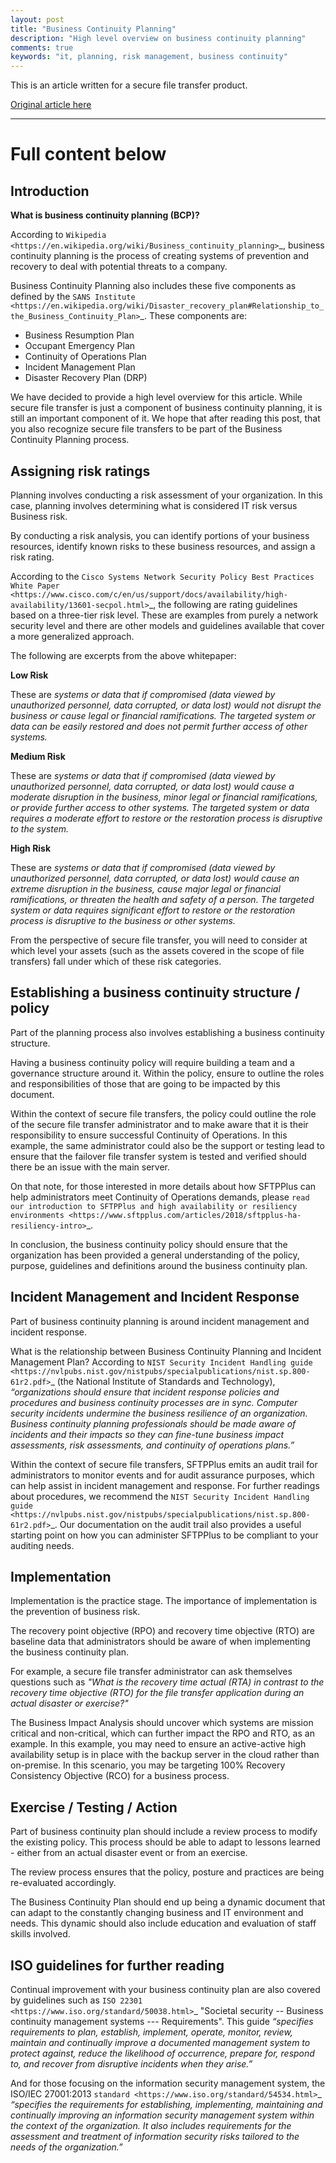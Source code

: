 ```yaml
---
layout: post
title: "Business Continuity Planning"
description: "High level overview on business continuity planning"
comments: true
keywords: "it, planning, risk management, business continuity"
---
```


This is an article written for a secure file transfer product.

[Original article here](https://www.sftpplus.com/articles/2018/sftpplus-business-continuity-article.html)

---

# Full content below

## Introduction

**What is business continuity planning (BCP)?**

According to `Wikipedia <https://en.wikipedia.org/wiki/Business_continuity_planning>`_, business continuity planning is the process of creating systems of prevention and recovery to deal with potential threats to a company.

Business Continuity Planning also includes these five components as defined by the `SANS Institute <https://en.wikipedia.org/wiki/Disaster_recovery_plan#Relationship_to_the_Business_Continuity_Plan>`_.
These components are:

* Business Resumption Plan
* Occupant Emergency Plan
* Continuity of Operations Plan
* Incident Management Plan
* Disaster Recovery Plan (DRP)

We have decided to provide a high level overview for this article.
While secure file transfer is just a component of business continuity planning, it is still an important component of it.
We hope that after reading this post, that you also recognize secure file transfers to be part of the Business Continuity Planning process.


## Assigning risk ratings

Planning involves conducting a risk assessment of your organization.
In this case, planning involves determining what is considered IT risk versus Business risk.

By conducting a risk analysis, you can identify portions of your business resources, identify known risks to these business resources, and assign a risk rating.

According to the `Cisco Systems Network Security Policy Best Practices White Paper <https://www.cisco.com/c/en/us/support/docs/availability/high-availability/13601-secpol.html>`_, the following are rating guidelines based on a three-tier risk level.
These are examples from purely a network security level and there are other models and guidelines
available that cover a more generalized approach.

The following are excerpts from the above whitepaper:


**Low Risk**

These are *systems or data that if compromised (data viewed by unauthorized personnel, data corrupted, or data lost) would not disrupt the business or cause legal or financial ramifications. The targeted system or data can be easily restored and does not permit further access of other systems.*


**Medium Risk**

These are *systems or data that if compromised (data viewed by unauthorized personnel, data corrupted, or data lost) would cause a moderate disruption in the business, minor legal or financial ramifications, or provide further access to other systems. The targeted system or data requires a moderate effort to restore or the restoration process is disruptive to the system.*


**High Risk**

These are *systems or data that if compromised (data viewed by unauthorized personnel, data corrupted, or data lost) would cause an extreme disruption in the business, cause major legal or financial ramifications, or threaten the health and safety of a person. The targeted system or data requires significant effort to restore or the restoration process is disruptive to the business or other systems.*

From the perspective of secure file transfer, you will need to consider at which level your assets (such as the assets covered in the scope of file transfers) fall under which of these risk categories.


## Establishing a business continuity structure / policy

Part of the planning process also involves establishing a business continuity structure.

Having a business continuity policy will require building a team and a governance structure around it.
Within the policy, ensure to outline the roles and responsibilities of those that are going to be impacted by this document.

Within the context of secure file transfers, the policy could outline the role of the secure file transfer administrator and to make aware that it is their responsibility to ensure successful Continuity of Operations.
In this example, the same administrator could also be the support or testing lead to ensure that the failover file transfer system is tested and verified should there be an issue with the main server.

On that note, for those interested in more details about how SFTPPlus can help administrators meet Continuity of Operations demands, please `read our introduction to SFTPPlus and high availability or resiliency environments <https://www.sftpplus.com/articles/2018/sftpplus-ha-resiliency-intro>`_.

In conclusion, the business continuity policy should ensure that the organization has been provided a general understanding of the policy, purpose, guidelines and definitions around the business continuity plan.


## Incident Management and Incident Response

Part of business continuity planning is around incident management and incident response.

What is the relationship between Business Continuity Planning and Incident Management Plan? 
According to `NIST Security Incident Handling guide <https://nvlpubs.nist.gov/nistpubs/specialpublications/nist.sp.800-61r2.pdf>`_ (the National Institute of Standards and Technology), *“organizations should ensure that incident response policies and procedures and business continuity processes are in sync. Computer security incidents undermine the business resilience of an organization. Business continuity planning professionals should be made aware of incidents and their impacts so they can fine-tune business impact assessments, risk assessments, and continuity of operations plans.”*

Within the context of secure file transfers, SFTPPlus emits an audit trail for administrators to monitor events and for audit assurance purposes, which can help assist in incident management and response.
For further readings about procedures, we recommend the `NIST Security Incident Handling guide <https://nvlpubs.nist.gov/nistpubs/specialpublications/nist.sp.800-61r2.pdf>`_.
Our documentation on the audit trail also provides a useful starting point on how you can administer SFTPPlus to be compliant to your auditing needs.


## Implementation

Implementation is the practice stage.
The importance of implementation is the prevention of business risk.

The recovery point objective (RPO) and recovery time objective (RTO) are baseline data that administrators should be aware of when implementing the business continuity plan.

For example, a secure file transfer administrator can ask themselves questions such as *"What is the recovery time actual (RTA) in contrast to the recovery time objective (RTO) for the file transfer application during an actual disaster or exercise?"*

The Business Impact Analysis should uncover which systems are mission critical and non-critical, which can further impact the RPO and RTO, as an example.
In this example, you may need to ensure an active-active high availability setup is in place with the backup server in the cloud rather than on-premise.
In this scenario, you may be targeting 100% Recovery Consistency Objective (RCO) for a business process.


## Exercise / Testing / Action

Part of business continuity plan should include a review process to modify the existing policy.
This process should be able to adapt to lessons learned - either from an actual disaster event or from an exercise.

The review process ensures that the policy, posture and practices are being re-evaluated accordingly. 

The Business Continuity Plan should end up being a dynamic document that can adapt to the constantly changing business and IT environment and needs.
This dynamic should also include education and evaluation of staff skills involved. 


## ISO guidelines for further reading 

Continual improvement with your business continuity plan are also covered by guidelines such as `ISO 22301 <https://www.iso.org/standard/50038.html>`_ "Societal security -- Business continuity management systems --- Requirements". This guide *“specifies requirements to plan, establish, implement, operate, monitor, review, maintain and continually improve a documented management system to protect against, reduce the likelihood of occurrence, prepare for, respond to, and recover from disruptive incidents when they arise.”*

And for those focusing on the information security management system, the ISO/IEC 27001:2013
`standard <https://www.iso.org/standard/54534.html>`_ *“specifies the requirements for establishing, implementing, maintaining and continually improving an information security management system within the context of the organization. It also includes requirements for the assessment and treatment of information security risks tailored to the needs of the organization.”*
